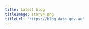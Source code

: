 ```yaml
---
title: Latest blog
titleImage: story4.png
titleUrl: "https://blog.data.gov.au"
---
```

<script src="//rss.bloople.net/?url=https%3A%2F%2Fblog.data.gov.au%2Fblogs%2Frss.xml&detail=20&limit=4&showtitle=false&type=js"></script>



